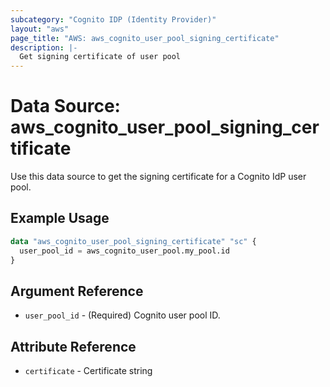 ```yaml
---
subcategory: "Cognito IDP (Identity Provider)"
layout: "aws"
page_title: "AWS: aws_cognito_user_pool_signing_certificate"
description: |-
  Get signing certificate of user pool
---
```


# Data Source: aws_cognito_user_pool_signing_certificate

Use this data source to get the signing certificate for a Cognito IdP user pool.

## Example Usage

```terraform
data "aws_cognito_user_pool_signing_certificate" "sc" {
  user_pool_id = aws_cognito_user_pool.my_pool.id
}
```

## Argument Reference

* `user_pool_id` - (Required) Cognito user pool ID.

## Attribute Reference

* `certificate` - Certificate string
